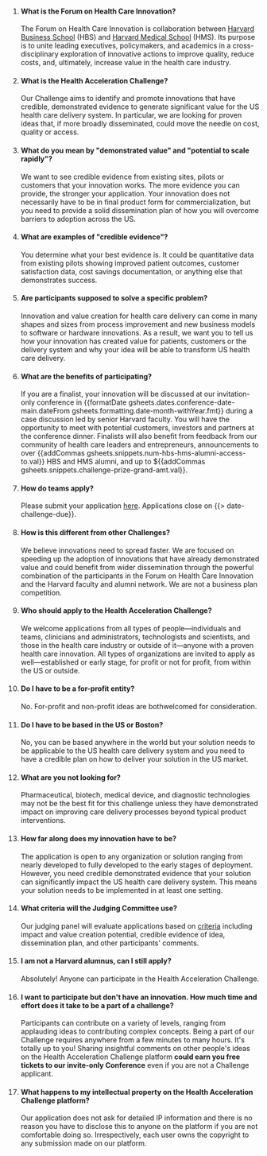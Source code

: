 
1. #### What is the Forum on Health Care Innovation?

    The Forum on Health Care Innovation is collaboration between [Harvard Business School](http://www.hbs.edu/healthcare) (HBS) and [Harvard Medical School](http://hms.harvard.edu/) (HMS). Its purpose is to unite leading executives, policymakers, and academics in a cross-disciplinary exploration of innovative actions to improve quality, reduce costs, and, ultimately, increase value in the health care industry. 

1. #### What is the Health Acceleration Challenge?

    Our Challenge aims to identify and promote innovations that have credible, demonstrated evidence to generate significant value for the US health care delivery system. In particular, we are looking for proven ideas that, if more broadly disseminated, could move the needle on cost, quality or access.

1. #### What do you mean by "demonstrated value" and "potential to scale rapidly"?

    We want to see credible evidence from existing sites, pilots or customers that your innovation works. The more evidence you can provide, the stronger your application. Your innovation does not necessarily have to be in final product form for commercialization, but you need to provide a solid dissemination plan of how you will overcome barriers to adoption across the US.

1. #### What are examples of "credible evidence"?

    You determine what your best evidence is. It could be quantitative data from existing pilots showing improved patient outcomes, customer satisfaction data, cost savings documentation, or anything else that demonstrates success.

1. #### Are participants supposed to solve a specific problem?

    Innovation and value creation for health care delivery can come in many shapes and sizes from process improvement and new business models to software or hardware innovations. As a result, we want you to tell us how your innovation has created value for patients, customers or the delivery system and why your idea will be able to transform US health care delivery.

1. #### What are the benefits of participating?

    If you are a finalist, your innovation will be discussed at our invitation-only conference in {{formatDate gsheets.dates.conference-date-main.dateFrom gsheets.formatting.date-month-withYear.fmt}} during a case discussion led by senior Harvard faculty. You will have the opportunity to meet with potential customers, investors and partners at the conference dinner. Finalists will also benefit from feedback from our community of health care leaders and entrepreneurs, announcements to over {{addCommas gsheets.snippets.num-hbs-hms-alumni-access-to.val}} HBS and HMS alumni, and up to ${{addCommas gsheets.snippets.challenge-prize-grand-amt.val}}.

1. #### How do teams apply?

    Please submit your application [here]({{gsheets.links.challenge-application.url}}). Applications close on {{> date-challenge-due}}.

1. #### How is this different from other Challenges?

    We believe innovations need to spread faster. We are focused on speeding up the adoption of innovations that have already demonstrated value and could benefit from wider dissemination through the powerful combination of the participants in the Forum on Health Care Innovation and the Harvard faculty and alumni network. We are not a business plan competition. 

1. #### Who should apply to the Health Acceleration Challenge?

    We welcome applications from all types of people—individuals and teams, clinicians and administrators, technologists and scientists, and those in the health care industry or outside of it—anyone with a proven health care innovation.   All types of organizations are invited to apply as well—established or early stage, for profit or not for profit, from within the US or outside.  

1. #### Do I have to be a for-profit entity?

    No. For-profit and non-profit ideas are bothwelcomed for consideration.

1. #### Do I have to be based in the US or Boston?

    No, you can be based anywhere in the world but your solution needs to be applicable to the US health care delivery system and you need to have a credible plan on how to deliver your solution in the US market.

1. #### What are you not looking for?

    Pharmaceutical, biotech, medical device, and diagnostic technologies may not be the best fit for this challenge unless they have demonstrated impact on improving care delivery processes beyond typical product interventions.

1. #### How far along does my innovation have to be?

    The application is open to any organization or solution ranging from nearly developed to fully developed to the early stages of deployment. However, you need credible demonstrated evidence that your solution can significantly impact the US health care delivery system.  This means your solution needs to be implemented in at least one setting.

1. #### What criteria will the Judging Committee use?

    Our judging panel will evaluate applications based on [criteria](#{{gsheets.nav.challenge-challenge-criteria.navId}}) including impact and value creation potential, credible evidence of idea, dissemination plan, and other participants' comments.

1. #### I am not a Harvard alumnus, can I still apply?

    Absolutely! Anyone can participate in the Health Acceleration Challenge.

1. #### I want to participate but don't have an innovation. How much time and effort does it take to be a part of a challenge?

    Participants can contribute on a variety of levels, ranging from applauding ideas to contributing complex concepts. Being a part of our Challenge requires anywhere from a few minutes to many hours. It's totally up to you! Sharing insightful comments on other people's ideas on the Health Acceleration Challenge platform **could earn you free tickets to our invite-only Conference** even if you are not a Challenge applicant.

1. #### What happens to my intellectual property on the Health Acceleration Challenge platform?

    Our application does not ask for detailed IP information and there is no reason you have to disclose this to anyone on the platform if you are not comfortable doing so. Irrespectively, each user owns the copyright to any submission made on our platform.